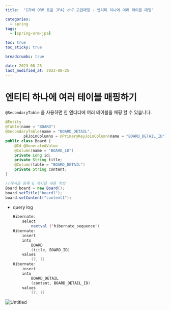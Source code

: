 ```yaml
---
title:  "[자바 ORM 표준 JPA] ch7.고급매핑 - 엔티티 하나에 여러 테이블 매핑"

categories:
  - spring
tags:
  - [spring-orm-jpa]

toc: true
toc_sticky: true

breadcrumbs: true

date: 2023-08-25
last_modified_at: 2023-08-25
---
```


# 엔티티 하나에 여러 테이블 매핑하기

`@SecondaryTable` 을 사용하면 한 엔티티에 여러 테이블을 매핑 할 수 있습니다.

```java
@Entity
@Table(name = "BOARD")
@SecondaryTable(name = "BOARD_DETAIL",
        pkJoinColumns = @PrimaryKeyJoinColumn(name = "BOARD_DETAIL_ID"))
public class Board {
    @Id @GeneratedValue
    @Column(name = "BOARD_ID")
    private Long id;
    private String title;
    @Column(table = "BOARD_DETAIL")
    private String content;
}

//게시글 등록 & 게시글 내용 작성
Board board = new Board();
board.setTitle("board1");
board.setContent("content1");
```

- query log

    ```java
    Hibernate: 
        select
            nextval ('hibernate_sequence')
    Hibernate: 
        insert 
        into
            BOARD
            (title, BOARD_ID) 
        values
            (?, ?)
    Hibernate: 
        insert 
        into
            BOARD_DETAIL
            (content, BOARD_DETAIL_ID) 
        values
            (?, ?)
    ```


![Untitled](../image/7/7_16.png)